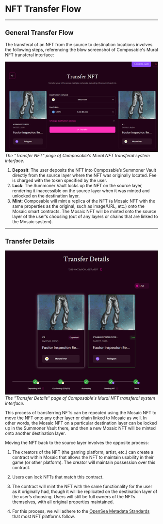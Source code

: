 # NFT Transfer Flow

---

## General Transfer Flow

The transferal of an NFT from the source to destination locations involves the following steps, referencing the blow screenshot of Composable's Mural NFT transferal interface:

![Transfer NFT](./transfer-nft.png)
*The "Transfer NFT" page of Composable's Mural NFT transferal system interface.*

1. **Deposit**: The user deposits the NFT into Composable’s Summoner Vault directly from the source layer where the NFT was originally located. Fee is charged with the token specified by the user.
2. **Lock**: The Summoner Vault locks up the NFT on the source layer, rendering it inaccessible on the source layer when it was minted and unlocked on the destination layer.
3. **Mint**: Composable will mint a replica of the NFT (a Mosaic NFT with the same properties as the original, such as image/URL, etc.) onto the Mosaic smart contracts. The Mosaic NFT will be minted onto the source layer of the user’s choosing (out of any layers or chains that are linked to the Mosaic system).

---

## Transfer Details

![Transfer NFT Details](./transfer-nft-details.png)
*The "Transfer Details" page of Composable's Mural NFT transferal system interface.*

This process of transferring NFTs can be repeated using the Mosaic NFT to move the NFT onto any other layer or chain linked to Mosaic as well. In other words, the Mosaic NFT on a particular destination layer can be locked up in the Summoner Vault there, and then a new Mosaic NFT will be minted onto another destination layer.

Moving the NFT back to the source layer involves the opposite process:

1. The creators of the NFT (the gaming platform, artist, etc.) can create a contract within Mosaic that allows the NFT to maintain usability in their game (or other platform). The creator will maintain possession over this contract. 

2. Users can lock NFTs that match this contract. 

3. The contract will mint the NFT with the same functionality for the user as it originally had, though it will be replicated on the destination layer of the user’s choosing. Users will still be full owners of the NFTs themselves, with all original properties maintained. 

4. For this process, we will adhere to the [OpenSea Metadata Standards](https://docs.opensea.io/docs/metadata-standards) that most NFT platforms follow.